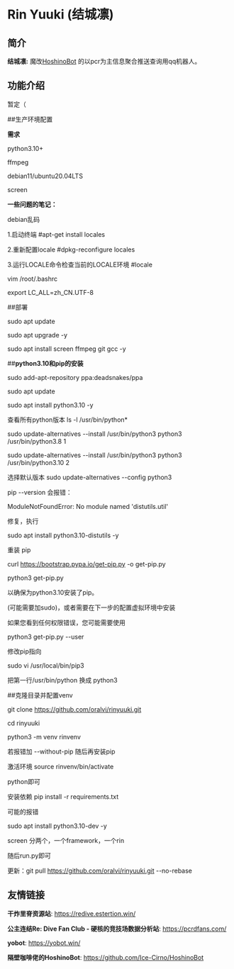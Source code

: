# Rin Yuuki (结城凛)


## 简介

**结城凛:** 魔改[HoshinoBot](https://github.com/Ice-Cirno/HoshinoBot)
的以pcr为主信息聚合推送查询用qq机器人。



## 功能介绍

暂定（

##生产环境配置

**需求**

python3.10+

ffmpeg

debian11/ubuntu20.04LTS

screen

**一些问题的笔记：**

debian乱码

1.启动终端 #apt-get install locales

2.重新配置locale #dpkg-reconfigure locales

3.运行LOCALE命令检查当前的LOCALE环境 #locale

vim /root/.bashrc

export LC_ALL=zh_CN.UTF-8

##部署

sudo apt update

sudo apt upgrade -y

sudo apt install screen ffmpeg git gcc -y

##**python3.10和pip的安装**

sudo add-apt-repository ppa:deadsnakes/ppa 

sudo apt update

sudo apt install python3.10 -y

查看所有python版本 ls -l /usr/bin/python*

sudo update-alternatives --install /usr/bin/python3 python3 /usr/bin/python3.8 1

sudo update-alternatives --install /usr/bin/python3 python3 /usr/bin/python3.10 2

选择默认版本
sudo update-alternatives --config python3

pip --version 会报错：

ModuleNotFoundError: No module named 'distutils.util'

修复，执行

sudo apt install python3.10-distutils -y

重装 pip

curl https://bootstrap.pypa.io/get-pip.py -o get-pip.py

python3 get-pip.py

以确保为python3.10安装了pip。

(可能需要加sudo)，或者需要在下一步的配置虚拟环境中安装

如果您看到任何权限错误，您可能需要使用

python3 get-pip.py --user

修改pip指向

sudo vi /usr/local/bin/pip3

把第一行/usr/bin/python 换成 python3


##克隆目录并配置venv

git clone https://github.com/oralvi/rinyuuki.git

cd rinyuuki

python3 -m venv rinvenv

若报错加 --without-pip 随后再安装pip

激活环境 source rinvenv/bin/activate

python即可

安装依赖 pip install -r requirements.txt

可能的报错 

sudo apt install python3.10-dev -y

screen 分两个，一个framework，一个rin

随后run.py即可

更新：git pull https://github.com/oralvi/rinyuuki.git --no-rebase

## 友情链接

**干炸里脊资源站**: https://redive.estertion.win/

**公主连结Re: Dive Fan Club - 硬核的竞技场数据分析站**: https://pcrdfans.com/

**yobot**: https://yobot.win/

**隔壁咖啡佬的HoshinoBot**: https://github.com/Ice-Cirno/HoshinoBot

